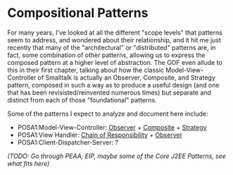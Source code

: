 # Compositional Patterns
For many years, I've looked at all the different "scope levels" that patterns seem to address, and wondered about their relationship, and it hit me just recently that many of the "architectural" or "distributed" patterns are, in fact, some combination of other patterns, allowing us to express the composed pattern at a higher level of abstraction. The GOF even allude to this in their first chapter, talking about how the classic Model-View-Controller of Smalltalk is actually an Observer, Composite, and Strategy pattern, composed in such a way as to produce a useful design (and one that has been revisisted/reinvented numerous times) but separate and distinct from each of those "foundational" patterns.

Some of the patterns I expect to analyze and document here include:

* POSA1:Model-View-Controller: [Observer]() + [Composite]() + [Strategy]()
* POSA1:View Handler: [Chain of Responsibility]() + [Observer]()
* POSA1:Client-Dispatcher-Server: ?

*(TODO: Go through PEAA, EIP, maybe some of the Core J2EE Patterns, see what fits here)*
